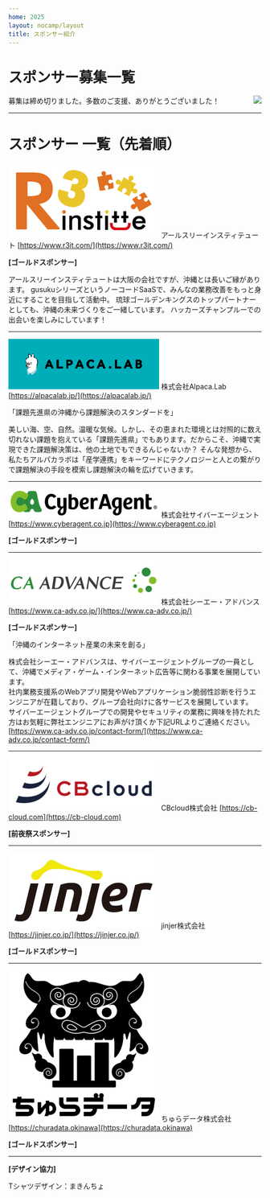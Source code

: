 ```yaml
---
home: 2025
layout: nocamp/layout
title: スポンサー紹介
---
```


# スポンサー募集一覧

<img src="/img/2015/10497446_833368266702301_2058758081536543300_o.jpg" align="right">

募集は締め切りました。多数のご支援、ありがとうございました！

-----

# スポンサー 一覧（先着順）

![](/img/2025/sponsors/r3.png) アールスリーインスティテュート [https://www.r3it.com/](https://www.r3it.com/)

**[ゴールドスポンサー]**

アールスリーインスティテュートは大阪の会社ですが、沖縄とは長いご縁があります。
gusukuシリーズというノーコードSaaSで、みんなの業務改善をもっと身近にすることを目指して活動中。
琉球ゴールデンキングスのトップパートナーとしても、沖縄の未来づくりをご一緒しています。
ハッカーズチャンプルーでの出会いを楽しみにしています！

-----

![ALPACA.LAB](/img/2025/sponsors/alpaca.lab_logo_d.png) 株式会社Alpaca.Lab [https://alpacalab.jp/](https://alpacalab.jp/)

「課題先進県の沖縄から課題解決のスタンダードを」

美しい海、空、自然。温暖な気候。しかし、その恵まれた環境とは対照的に数え切れない課題を抱えている「課題先進県」でもあります。だからこそ、沖縄で実現できた課題解決策は、他の土地でもできるんじゃないか？
そんな発想から、私たちアルパカラボは「産学連携」をキーワードにテクノロジーと人との繋がりで課題解決の手段を模索し課題解決の輪を広げていきます。


-----

![](/img/2025/sponsors/logo_CyberAgent_02_RGB.png) 株式会社サイバーエージェント [https://www.cyberagent.co.jp](https://www.cyberagent.co.jp)

**[ゴールドスポンサー]**



-----


![](/img/2025/sponsors/CAAD_LOGO_fix.png) 株式会社シーエー・アドバンス [https://www.ca-adv.co.jp/](https://www.ca-adv.co.jp/)

**[ゴールドスポンサー]**

「沖縄のインターネット産業の未来を創る」

株式会社シーエー・アドバンスは、サイバーエージェントグループの一員として、沖縄でメディア・ゲーム・インターネット広告等に関わる事業を展開しています。  
社内業務支援系のWebアプリ開発やWebアプリケーション脆弱性診断を行うエンジニアが在籍しており、グループ会社向けに各サービスを展開しています。  
サイバーエージェントグループでの開発やセキュリティの業務に興味を持たれた方はお気軽に弊社エンジニアにお声がけ頂くか下記URLよりご連絡ください。  
[https://www.ca-adv.co.jp/contact-form/](https://www.ca-adv.co.jp/contact-form/)


-----

![](/img/2025/sponsors/cb-cloud.png) CBcloud株式会社 [https://cb-cloud.com](https://cb-cloud.com)

**[前夜祭スポンサー]**

-----

![](/img/2025/sponsors/jinjer.png) jinjer株式会社 [https://jinjer.co.jp/](https://jinjer.co.jp/)

**[ゴールドスポンサー]**


-----

![](/img/2025/sponsors/churadata_logo_.png) ちゅらデータ株式会社 [https://churadata.okinawa](https://churadata.okinawa)

**[ゴールドスポンサー]**


-----

**[デザイン協力]**

Tシャツデザイン：まきんちょ

